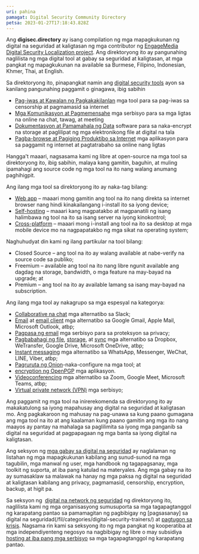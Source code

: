 ```yaml
---
uri: pahina
pamagat: Digital Security Community Directory
petsa: 2023-01-27T17:18:43.828Z
---
```

Ang **digisec.directory** ay isang compilation ng mga mapagkukunan ng digital na seguridad at kaligtasan ng mga contributor ng [EngageMedia Digital Security Localization project](https://engagemedia.org/projects/localization/). Ang direktoryong ito ay pangunahing naglilista ng mga digital tool at gabay sa seguridad at kaligtasan, at mga pangkat ng mapagkukunan na available sa Burmese, Filipino, Indonesian, Khmer, Thai, at English.

Sa direktoryong ito, pinapangkat namin ang [digital security tools](/fil/categories/digital-security-tools/) ayon sa kanilang pangunahing paggamit o ginagawa, ibig sabihin

* [Pag-iwas at Kawalan ng Pagkakakilanlan](/fil/tags/circumvention-anonymity/) mga tool para sa pag-iwas sa censorship at pagmamasid sa internet
* [Mga Komunikasyon at Pagmemensahe](/fil/tags/communications-messaging/) mga serbisyo para sa mga ligtas na online na chat, tawag, at meeting
* [Dokumentasyon at Pamamahala ng Data](/fil/tags/documentation-data-management/) software para sa naka-encrypt na storage at paglilipat ng mga elektronikong file at digital na tala
* [Pagba-browse at Pagiging Produktibo sa Internet](/fil/tags/productivity-internet-browsing/) mga aplikasyon para sa paggamit ng internet at pagtatrabaho sa online nang ligtas

Hangga't maaari, nagsasama kami ng libre at open-source na mga tool sa direktoryong ito, ibig sabihin, malaya kang gamitin, baguhin, at muling ipamahagi ang source code ng mga tool na ito nang walang anumang paghihigpit. 

Ang ilang mga tool sa direktoryong ito ay naka-tag bilang:

* [Web app](/fil/tags/web-app/) – maaari mong gamitin ang tool na ito nang direkta sa internet browser nang hindi kinakailangang i-install ito sa iyong device;
* [Self-hosting](/fil/tags/self-hosting/) – maaari kang magpatakbo at magpanatili ng isang halimbawa ng tool na ito sa isang server na iyong kinokontrol;
* [Cross-platform](/fil/tags/cross-platform/) – maaari mong i-install ang tool na ito sa desktop at mga mobile device mo na nagpapatakbo ng mga sikat na operating system;

Naghuhudyat din kami ng ilang partikular na tool bilang:

* Closed Source – ang tool na ito ay walang available at nabe-verify na source code sa publiko;
* Freemium – available ang tool na ito nang libre ngunit available ang dagdag na storage, bandwidth, o mga feature na may-bayad na upgrade; at
* Premium – ang tool na ito ay available lamang sa isang may-bayad na subscription.

Ang ilang mga tool ay nakagrupo sa mga espesyal na kategorya:

* [Collaborative na chat](/fil/categories/collaborative-chat) mga alternatibo sa Slack;
* [Email](/fil/categories/email) at [e﻿mail client](/fil/categories/email-client/) mga alternatibo sa Google Gmail, Apple Mail, Microsoft Outlook, atbp;
* [Pagpasa ng email](/fil/categories/email-forwarding/) mga serbisyo para sa proteksyon sa privacy;
* [Pagbabahagi ng file](/fil/categories/file-sharing), [storage](/fil/categories/file-storage), at [sync](/fil/categories/file-sync) mga alternatibo sa Dropbox, WeTransfer, Google Drive, Microsoft OneDrive, atbp;
* [Instant messaging](/fil/categories/instant-messaging) mga alternatibo sa WhatsApp, Messenger, WeChat, LINE, Viber, atbp;
* [Pagruruta ng Onion](/fil/categories/onion-routing)-naka-configure na mga tool; at
* [encryption ng OpenPGP](/fil/categories/openpgp-encryption) mga aplikasyon.
* [Videoconferencing](/fil/categories/videoconferencing) mga alternatibo sa Zoom, Google Meet, Microsoft Teams, atbp;
* [Virtual private network (VPN)](/fil/categories/virtual-private-network) mga serbisyo;

Ang paggamit ng mga tool na inirerekomenda sa direktoryong ito ay makakatulong sa iyong mapahusay ang digital na seguridad at kaligtasan mo. Ang pagkakaroon ng mahusay na pag-unawa sa kung paano gumagana ang mga tool na ito at ang kaalaman kung paano gamitin ang mga ito nang maayos ay pantay na mahalaga sa paglilimita sa iyong mga panganib sa digital na seguridad at pagpapagaan ng mga banta sa iyong digital na kaligtasan.

Ang seksyon ng [mga gabay sa digital na seguridad](/fil/categories/digital-security-guides/) ay naglalaman ng listahan ng mga mapagkukunan kabilang ang sunud-sunod na mga tagubilin, mga manwal ng user, mga handbook ng tagapagsanay, mga toolkit ng suporta, at iba pang katulad na materyales. Ang mga gabay na ito ay sumasaklaw sa malawak na hanay ng mga paksa ng digital na seguridad at kaligtasan kabilang ang privacy, pagmamasid, censorship, encryption, backup, at higit pa.

Sa seksyon ng  [digital na network ng seguridad](/categen/categoriesories/digital-security-network/) ng direktoryong ito, naglilista kami ng mga organisasyong sumusuporta sa mga tagapagtanggol ng karapatang pantao sa pamamagitan ng pagbibigay ng [pagsasanay] sa digital na seguridad(/fil/categories/digital-security-trainers/) at [pagtugon sa krisis](/fil/categories/digital-security-crisis-responders/). Nagsama rin kami sa seksyong ito ng mga pangkat ng kooperatiba at mga independiyenteng negosyo na nagbibigay ng libre o may subsidiya [hosting at iba pang mga serbisyo](/fil/categories/digital-security-service-providers/) sa mga tagapagtanggol ng karapatang pantao.
